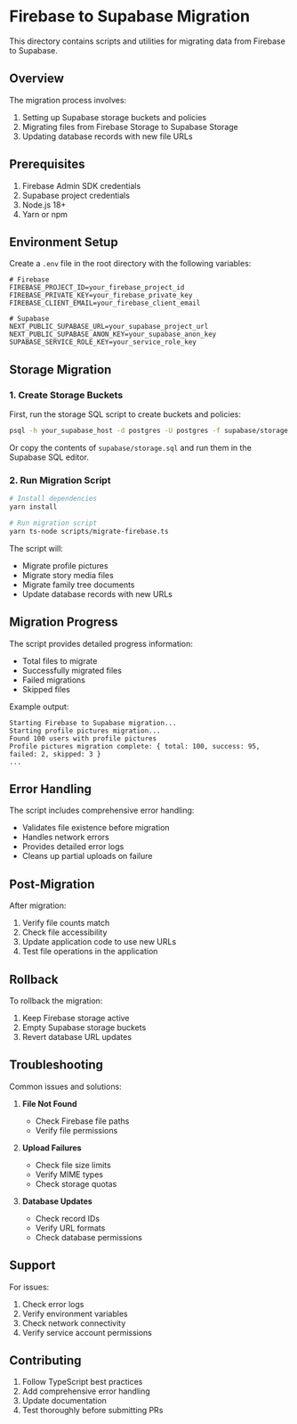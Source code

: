 # Firebase to Supabase Migration

This directory contains scripts and utilities for migrating data from Firebase to Supabase.

## Overview

The migration process involves:
1. Setting up Supabase storage buckets and policies
2. Migrating files from Firebase Storage to Supabase Storage
3. Updating database records with new file URLs

## Prerequisites

1. Firebase Admin SDK credentials
2. Supabase project credentials
3. Node.js 18+
4. Yarn or npm

## Environment Setup

Create a `.env` file in the root directory with the following variables:

```env
# Firebase
FIREBASE_PROJECT_ID=your_firebase_project_id
FIREBASE_PRIVATE_KEY=your_firebase_private_key
FIREBASE_CLIENT_EMAIL=your_firebase_client_email

# Supabase
NEXT_PUBLIC_SUPABASE_URL=your_supabase_project_url
NEXT_PUBLIC_SUPABASE_ANON_KEY=your_supabase_anon_key
SUPABASE_SERVICE_ROLE_KEY=your_service_role_key
```

## Storage Migration

### 1. Create Storage Buckets

First, run the storage SQL script to create buckets and policies:

```bash
psql -h your_supabase_host -d postgres -U postgres -f supabase/storage.sql
```

Or copy the contents of `supabase/storage.sql` and run them in the Supabase SQL editor.

### 2. Run Migration Script

```bash
# Install dependencies
yarn install

# Run migration script
yarn ts-node scripts/migrate-firebase.ts
```

The script will:
- Migrate profile pictures
- Migrate story media files
- Migrate family tree documents
- Update database records with new URLs

## Migration Progress

The script provides detailed progress information:
- Total files to migrate
- Successfully migrated files
- Failed migrations
- Skipped files

Example output:
```
Starting Firebase to Supabase migration...
Starting profile pictures migration...
Found 100 users with profile pictures
Profile pictures migration complete: { total: 100, success: 95, failed: 2, skipped: 3 }
...
```

## Error Handling

The script includes comprehensive error handling:
- Validates file existence before migration
- Handles network errors
- Provides detailed error logs
- Cleans up partial uploads on failure

## Post-Migration

After migration:
1. Verify file counts match
2. Check file accessibility
3. Update application code to use new URLs
4. Test file operations in the application

## Rollback

To rollback the migration:
1. Keep Firebase storage active
2. Empty Supabase storage buckets
3. Revert database URL updates

## Troubleshooting

Common issues and solutions:

1. **File Not Found**
   - Check Firebase file paths
   - Verify file permissions

2. **Upload Failures**
   - Check file size limits
   - Verify MIME types
   - Check storage quotas

3. **Database Updates**
   - Check record IDs
   - Verify URL formats
   - Check database permissions

## Support

For issues:
1. Check error logs
2. Verify environment variables
3. Check network connectivity
4. Verify service account permissions

## Contributing

1. Follow TypeScript best practices
2. Add comprehensive error handling
3. Update documentation
4. Test thoroughly before submitting PRs 